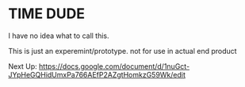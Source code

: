 # TIME DUDE

I have no idea what to call this.

This is just an experemint/prototype. not for use in actual end product

Next Up: https://docs.google.com/document/d/1nuGct-JYpHeGQHidUmxPa766AEfP2AZgtHomkzG59Wk/edit

